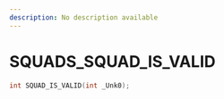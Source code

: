 ```yaml
---
description: No description available 
---
```


# SQUADS\_SQUAD_IS_VALID

```cpp
int SQUAD_IS_VALID(int _Unk0);
```